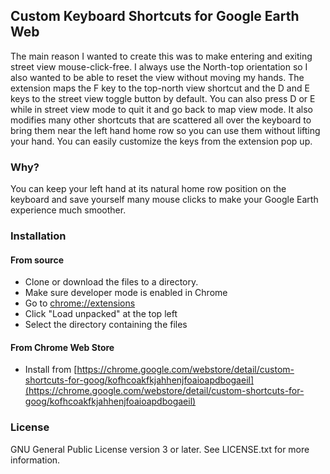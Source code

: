## Custom Keyboard Shortcuts for Google Earth Web
The main reason I wanted to create this was to make entering and exiting street view mouse-click-free. I always use the North-top orientation so I also wanted to be able to reset the view without moving my hands. The extension maps the F key to the top-north view shortcut and the D and E keys to the street view toggle button by default. You can also press D or E while in street view mode to quit it and go back to map view mode. It also modifies many other shortcuts that are scattered all over the keyboard to bring them near the left hand home row so you can use them without lifting your hand. You can easily customize the keys from the extension pop up.

### Why?
You can keep your left hand at its natural home row position on the keyboard and save yourself many mouse clicks to make your Google Earth experience much smoother.

### Installation
#### From source
* Clone or download the files to a directory.
* Make sure developer mode is enabled in Chrome
* Go to [chrome://extensions](chrome://extensions)
* Click "Load unpacked" at the top left
* Select the directory containing the files

#### From Chrome Web Store
* Install from [https://chrome.google.com/webstore/detail/custom-shortcuts-for-goog/kofhcoakfkjahhenjfoaioapdbogaeil](https://chrome.google.com/webstore/detail/custom-shortcuts-for-goog/kofhcoakfkjahhenjfoaioapdbogaeil)

### License
GNU General Public License version 3 or later. See LICENSE.txt for more information.